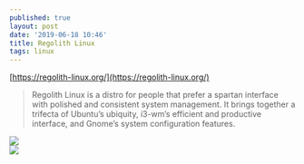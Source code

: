 ```yaml
---
published: true
layout: post
date: '2019-06-18 10:46'
title: Regolith Linux
tags: linux 
---
```

[https://regolith-linux.org/](https://regolith-linux.org/)

> Regolith Linux is a distro for people that prefer a spartan interface with polished and consistent system management. It brings together a trifecta of Ubuntu’s ubiquity, i3-wm’s efficient and productive interface, and Gnome’s system configuration features.

![](https://regolith-linux.org/assets/screenshot-empty.png)  
![](https://regolith-linux.org/assets/screenshot-apps.png)
